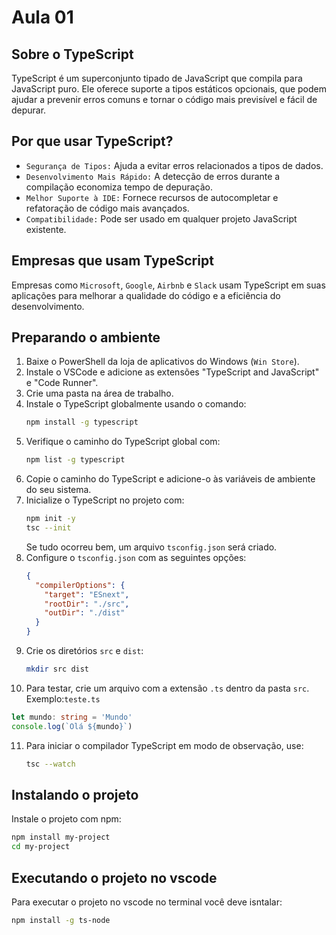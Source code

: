 # Aula 01
## Sobre o TypeScript
TypeScript é um superconjunto tipado de JavaScript que compila para JavaScript puro. Ele oferece suporte a tipos estáticos opcionais, que podem ajudar a prevenir erros comuns e tornar o código mais previsível e fácil de depurar.

## Por que usar TypeScript?
- `Segurança de Tipos:` Ajuda a evitar erros relacionados a tipos de dados.
- `Desenvolvimento Mais Rápido:` A detecção de erros durante a compilação economiza tempo de depuração.
- `Melhor Suporte à IDE:` Fornece recursos de autocompletar e refatoração de código mais avançados.
- `Compatibilidade:` Pode ser usado em qualquer projeto JavaScript existente.

## Empresas que usam TypeScript
Empresas como `Microsoft`, `Google`, `Airbnb` e `Slack` usam TypeScript em suas aplicações para melhorar a qualidade do código e a eficiência do desenvolvimento.

## Preparando o ambiente

1. Baixe o PowerShell da loja de aplicativos do Windows (`Win Store`).
2. Instale o VSCode e adicione as extensões "TypeScript and JavaScript" e "Code Runner".
3. Crie uma pasta na área de trabalho.
4. Instale o TypeScript globalmente usando o comando:
    ```bash
    npm install -g typescript
    ```
5. Verifique o caminho do TypeScript global com:
    ```bash
    npm list -g typescript
    ```
6. Copie o caminho do TypeScript e adicione-o às variáveis de ambiente do seu sistema.
7. Inicialize o TypeScript no projeto com:
    ```bash
    npm init -y
    tsc --init
    ```
    Se tudo ocorreu bem, um arquivo `tsconfig.json` será criado.
8. Configure o `tsconfig.json` com as seguintes opções:
    ```json
    {
      "compilerOptions": {
        "target": "ESnext",
        "rootDir": "./src",
        "outDir": "./dist"
      }
    }
    ```
9. Crie os diretórios `src` e `dist`:
    ```bash
    mkdir src dist
    ```
10. Para testar, crie um arquivo com a extensão `.ts` dentro da pasta `src`. Exemplo:`teste.ts`

```typescript
let mundo: string = 'Mundo'
console.log(`Olá ${mundo}`)
```
11. Para iniciar o compilador TypeScript em modo de observação, use:
    ```bash
    tsc --watch
    ```

## Instalando o projeto

Instale o projeto com npm:

```bash
npm install my-project
cd my-project
```

## Executando o projeto no vscode

Para executar o projeto no vscode no terminal você deve isntalar:
```bash
npm install -g ts-node
```
